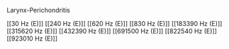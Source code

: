 Larynx-Perichondritis

[[30 Hz (E)]]
[[240 Hz (E)]]
[[620 Hz (E)]]
[[830 Hz (E)]]
[[183390 Hz (E)]]
[[315620 Hz (E)]]
[[432390 Hz (E)]]
[[691500 Hz (E)]]
[[822540 Hz (E)]]
[[923010 Hz (E)]]